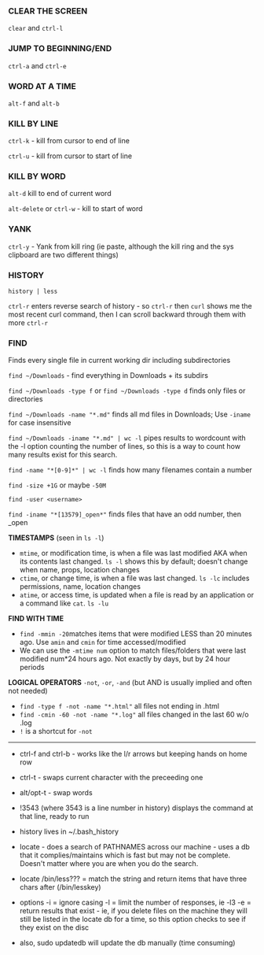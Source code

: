 ### CLEAR THE SCREEN

`clear` and `ctrl-l`

### JUMP TO BEGINNING/END

`ctrl-a` and `ctrl-e`

### WORD AT A TIME

`alt-f` and `alt-b`

### KILL BY LINE

`ctrl-k` - kill from cursor to end of line

`ctrl-u` - kill from cursor to start of line

### KILL BY WORD

`alt-d` kill to end of current word

`alt-delete` or `ctrl-w` - kill to start of word

### YANK

`ctrl-y` - Yank from kill ring (ie paste, although the kill ring and the sys clipboard are two different things)

### HISTORY

`history | less`

`ctrl-r` enters reverse search of history - so `ctrl-r` then `curl` shows me the most recent curl command, then I can scroll backward through them with more `ctrl-r`

### FIND

Finds every single file in current working dir including subdirectories

`find ~/Downloads` - find everything in Downloads + its subdirs

`find ~/Downloads -type f` or `find ~/Downloads -type d` finds only files or directories

`find ~/Downloads -name "*.md"` finds all md files in Downloads; Use `-iname` for case insensitive

`find ~/Downloads -iname "*.md" | wc -l` pipes results to wordcount with the -l option counting the number of lines, so this is a way to count how many results exist for this search.

`find -name "*[0-9]*" | wc -l` finds how many filenames contain a number

`find -size +1G` or maybe `-50M`

`find -user <username>`

`find -iname "*[13579]_open*"` finds files that have an odd number, then \_open

**TIMESTAMPS** (seen in `ls -l`)

- `mtime`, or modification time, is when a file was last modified AKA when its contents last changed. `ls -l` shows this by default; doesn't change when name, props, location changes
- `ctime`, or change time, is when a file was last changed. `ls -lc` includes permissions, name, location changes
- `atime`, or access time, is updated when a file is read by an application or a command like `cat`. `ls -lu`

**FIND WITH TIME**

- `find -mmin -20`matches items that were modified LESS than 20 minutes ago. Use `amin` and `cmin` for time accessed/modified
- We can use the `-mtime num` option to match files/folders that were last modified num\*24 hours ago. Not exactly by days, but by 24 hour periods

**LOGICAL OPERATORS** `-not`, `-or`, `-and` (but AND is usually implied and often not needed)

- `find -type f -not -name "*.html"` all files not ending in .html
- `find -cmin -60 -not -name "*.log"` all files changed in the last 60 w/o .log
- `!` is a shortcut for `-not`

---

- ctrl-f and ctrl-b - works like the l/r arrows but keeping hands on home row
- ctrl-t - swaps current character with the preceeding one
- alt/opt-t - swap words
- !3543 (where 3543 is a line number in history) displays the command at that line, ready to run
- history lives in ~/.bash_history

- locate - does a search of PATHNAMES across our machine - uses a db that it complies/maintains which is fast but may not be complete. Doesn't matter where you are when you do the search.
- locate /bin/less??? = match the string and return items that have three chars after (/bin/lesskey)
- options -i = ignore casing -l = limit the number of responses, ie -l3 -e = return results that exist - ie, if you delete files on the machine they will still be listed in the locate db for a time, so this option checks to see if they exist on the disc
- also, sudo updatedb will update the db manually (time consuming)
